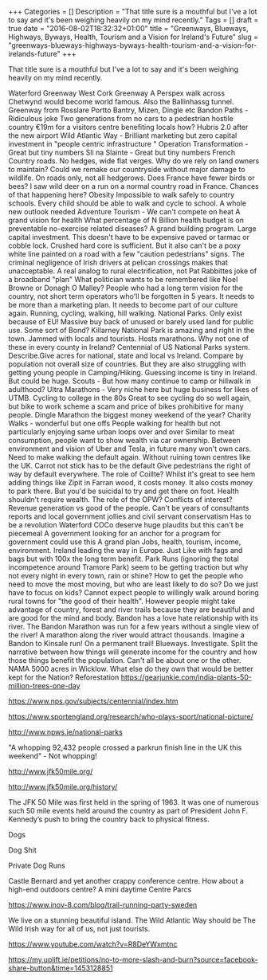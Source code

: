 +++
Categories = []
Description = "That title sure is a mouthful but I've a lot to say and it's been weighing heavily on my mind recently."
Tags = []
draft = true
date = "2016-08-02T18:32:32+01:00"
title = "Greenways, Blueways, Highways, Byways, Health, Tourism and a Vision for Ireland's Future"
slug = "greenways-blueways-highways-byways-health-tourism-and-a-vision-for-irelands-future"
+++

That title sure is a mouthful but I've a lot to say and it's been weighing heavily on my mind recently.

Waterford Greenway
West Cork Greenway A Perspex walk across Chetwynd would become world famous. Also the Ballinhassg tunnel.
Greenway from Rosslare Portto Bantry, Mizen, Dingle etc
Bandon Paths - Ridiculous joke
Two generations from no cars to a pedestrian hostile country
€19m for a visitors centre benefiting locals how? Hubris 2.0 after the new airport
Wild Atlantic Way - Brilliant marketing but zero capital investment in "people centric infrastructure "
Operation Transformation - Great but tiny numbers
Sli na Slainte - Great but tiny numbers
French Country roads. No hedges, wide flat verges. Why do we rely on land owners to maintain?
Could we remake our countryside without major damage to wildlife. On roads only, not all hedgerows. Does France have fewer birds or bees? I saw wild deer on a run on a normal country road in France. Chances of that happening here?
Obesity
Impossible to walk safely to country schools. Every child should be able to walk and cycle to school.
A whole new outlook needed
Adventure Tourism - We can't compete on heat
A grand vision for health
What percentage of N Billion health budget is on preventable no-exercise related diseases?
A grand building program. Large capital investment. This doesn't have to be expensive paved or tarmac or cobble lock. Crushed hard core is sufficient. But it also can't be a poxy white line painted on a road with a few "caution pedestrians" signs. The criminal negligence of Irish drivers at pelican crossings makes that unacceptable.
A real analog to rural electrification, not Pat Rabbittes joke of a broadband "plan"
What politician wants to be remembered like Noel Browne or Donagh O Malley? People who had a long term vision for the country, not short term operators who'll be forgotten in 5 years.
It needs to be more than a marketing plan. It needs to become part of our culture again.
Running, cycling, walking, hill walking.
National Parks. Only exist because of EU! Massive buy back of unused or barely used land for public use. Some sort of Bond?
Killarney National Park is amazing and right in the town. Jammed with locals and tourists. Hosts marathons. Why not one of these in every county in Ireland?
Centennial of US National Parks system. Describe.Give acres for national, state and local vs Ireland. Compare by population not overall size of countries.
But they are also struggling with getting young people in
Camping/Hiking. Guessing income is tiny in Ireland. But could be huge.
Scouts - But how many continue to camp or hillwalk in adulthood?
Ultra Marathons - Very niche here but huge business for likes of UTMB.
Cycling to college in the 80s
Great to see cycling do so well again, but bike to work scheme a scam and price of bikes prohibitive for many people.
Dingle Marathon the biggest money weekend of the year?
Charity Walks - wonderful but one offs
People walking for health but not particularly enjoying same urban loops over and over
Similar to meat consumption, people want to show wealth via car ownership. Between environment and vision of Uber and Tesla, in future many won't own cars. Need to make walking the default again. Without ruining town centres like the UK. Carrot not stick has to be the default
Give pedestrians the right of way by default everywhere.
The role of Coillte? Whilst it's great to see hem adding things like Zipit in Farran wood, it costs money. It also costs money to park there. But you'd be suicidal to try and get there on foot. Health shouldn't require wealth.
The role of the OPW?
Conflicts of interest? Revenue generation vs good of the people.
Can't be years of consultants reports and local government jollies and civil servant conservatism
Has to be a revolution
Waterford COCo deserve huge plaudits but this can't be piecemeal
A government looking for an anchor for a program for government could use this
A grand plan
Jobs, health, tourism, income, environment. Ireland leading the way in Europe. Just Like with fags and bags but with 100x the long term benefit.
Park Runs (ignoring the total incompetence around Tramore Park) seem to be getting traction but why not every night in every town, rain or shine?
How to get the people who need to move the most moving, but who are least likely to do so? Do we just have to focus on kids?
Cannot expect people to willingly walk around boring rural towns for "the good of their health". However people might take advantage of country, forest and river trails because they are beautiful and are good for the mind and body.
Bandon has a love hate relationship with its river. The Bandon Marathon was run for a few years without a single view of the river! A marathon along the river would attract thousands. Imagine a Bandon to Kinsale run! On a permanent trail! Blueways. Investigate.
Split the narrative between how things will generate income for the country and how those things benefit the population. Can't all be about one or the other.
NAMA 5000 acres in Wicklow. What else do they own that would be better kept for the Nation?
Reforestation
https://gearjunkie.com/india-plants-50-million-trees-one-day

https://www.nps.gov/subjects/centennial/index.htm

https://www.sportengland.org/research/who-plays-sport/national-picture/

http://www.npws.ie/national-parks

"A whopping 92,432 people crossed a parkrun finish line in the UK this weekend" - Not whopping!

http://www.jfk50mile.org/

http://www.jfk50mile.org/history/

The JFK 50 Mile was first held in the spring of 1963.  It was one of numerous such 50 mile events held around the country as part of President John F. Kennedy’s push to bring the country back to physical fitness.

Dogs

Dog Shit

Private Dog Runs

Castle Bernard and yet another crappy conference centre. How about a high-end outdoors centre? A mini daytime Centre Parcs

https://www.inov-8.com/blog/trail-running-party-sweden

We live on a stunning beautiful island. The Wild Atlantic Way should be The Wild Irish way for all of us, not just tourists.

https://www.youtube.com/watch?v=R8DeYWxmtnc


https://my.uplift.ie/petitions/no-to-more-slash-and-burn?source=facebook-share-button&time=1453128851
